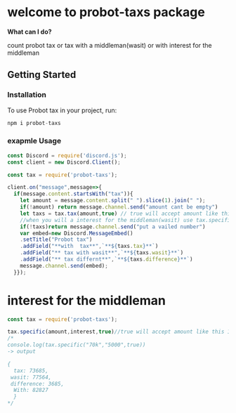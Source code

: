  # welcome to probot-taxs package
 
 **What can I do?**

count probot tax or tax with a middleman(wasit) or with interest for the middleman
## Getting Started
### Installation

To use Probot tax in your project, run:
```js
npm i probot-taxs
```
### exapmle Usage
```js
const Discord = require('discord.js');
const client = new Discord.Client();

const tax = require('probot-taxs');

client.on("message",message=>{
  if(message.content.startsWith("tax")){
    let amount = message.content.split(" ").slice(1).join(" ");
    if(!amount) return message.channel.send("amount cant be empty")
    let taxs = tax.tax(amount,true) // true will accept amount like this 1.7m or 100k
    //when you will a interest for the middleman(wasit) use tax.specific(amount,interest) und then the middleman transfer taxs.wasit
    if(!taxs)return message.channel.send("put a vailed number")
    var embed=new Discord.MessageEmbed()
    .setTitle("Probot tax")
    .addField("**with  tax**",`**${taxs.tax}**`)
    .addField("** tax with wasit**",`**${taxs.wasit}**`)
    .addField("** tax differnt**",`**${taxs.difference}**`)
    message.channel.send(embed);
  }});
```

# interest for the middleman

```js
const tax = require('probot-taxs');

tax.specific(amount,interest,true)//true will accept amount like this 1.7m or 100k
/*
console.log(tax.specific("70k","5000",true))
-> output

{ 
  tax: 73685,
 wasit: 77564,
 difference: 3685,
  With: 82827 
  }
*/
```
